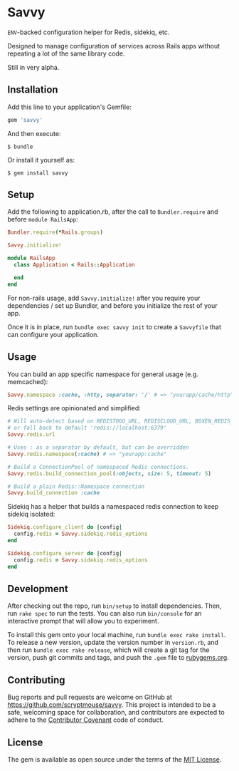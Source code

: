 # Savvy

`ENV`-backed configuration helper for Redis, sidekiq, etc.

Designed to manage configuration of services across Rails apps without
repeating a lot of the same library code.

Still in very alpha.

## Installation

Add this line to your application's Gemfile:

```ruby
gem 'savvy'
```

And then execute:

    $ bundle

Or install it yourself as:

    $ gem install savvy

## Setup

Add the following to application.rb, after the call to `Bundler.require` and before `module RailsApp`:

```ruby
Bundler.require(*Rails.groups)

Savvy.initialize!

module RailsApp
  class Application < Rails::Application

  end
end
```

For non-rails usage, add `Savvy.initialize!` after you require your dependencies / set up Bundler,
and before you initialize the rest of your app.

Once it is in place, run `bundle exec savvy init` to create a `Savvyfile` that can configure your application.

## Usage

You can build an app specific namespace for general usage (e.g. memcached):

```ruby
Savvy.namespace :cache, :http, separator: '/' # => "yourapp/cache/http"
```

Redis settings are opinionated and simplified:

```ruby
# Will auto-detect based on REDISTOGO_URL, REDISCLOUD_URL, BOXEN_REDIS_URL, REDIS_URL,
# or fall back to default 'redis://localhost:6379'
Savvy.redis.url

# Uses : as a separator by default, but can be overridden
Savvy.redis.namespace(:cache) # => "yourapp:cache"

# Build a ConnectionPool of namespaced Redis connections.
Savvy.redis.build_connection_pool(:objects, size: 5, timeout: 5)

# Build a plain Redis::Namespace connection
Savvy.build_connection :cache
```

Sidekiq has a helper that builds a namespaced redis connection to keep sidekiq isolated:

```ruby
Sidekiq.configure_client do |config|
  config.redis = Savvy.sidekiq.redis_options
end

Sidekiq.configure_server do |config|
  config.redis = Savvy.sidekiq.redis_options
end
```

## Development

After checking out the repo, run `bin/setup` to install dependencies. Then, run `rake spec` to run the tests. You can also run `bin/console` for an interactive prompt that will allow you to experiment.

To install this gem onto your local machine, run `bundle exec rake install`. To release a new version, update the version number in `version.rb`, and then run `bundle exec rake release`, which will create a git tag for the version, push git commits and tags, and push the `.gem` file to [rubygems.org](https://rubygems.org).

## Contributing

Bug reports and pull requests are welcome on GitHub at https://github.com/scryptmouse/savvy. This project is intended to be a safe, welcoming space for collaboration, and contributors are expected to adhere to the [Contributor Covenant](http://contributor-covenant.org) code of conduct.

## License

The gem is available as open source under the terms of the [MIT License](http://opensource.org/licenses/MIT).
